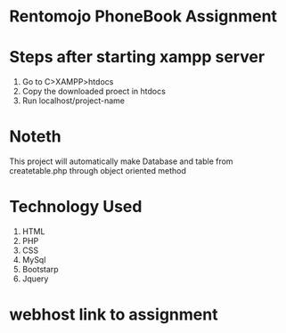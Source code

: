 # Rentomojo PhoneBook Assignment
 # Steps after starting xampp server
 1. Go to C>XAMPP>htdocs
 2. Copy the downloaded proect in htdocs
 3. Run localhost/project-name

# Noteth
This project will automatically make Database and table from createtable.php through object oriented method

# Technology Used
1. HTML
2. PHP
3. CSS
4. MySql
5. Bootstarp
6. Jquery

# webhost link to assignment

